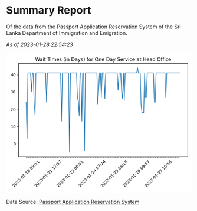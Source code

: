 # Summary Report

Of the data from the Passport Application Reservation System of the Sri Lanka Department of Immigration and Emigration.

*As of 2023-01-28 22:54:23*

![Wait Time Chart](summary.wait_time_chart.png)

Data Source: [Passport Application Reservation System](https://eservices.immigration.gov.lk:8443/appointment/pages/reservationApplication.xhtml)